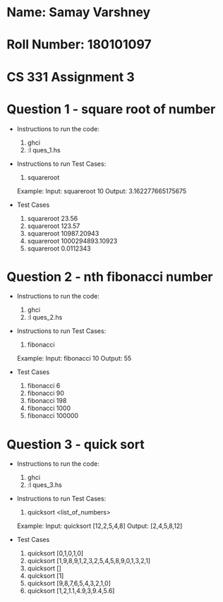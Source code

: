 # Name: Samay Varshney
# Roll Number: 180101097
# CS 331 Assignment 3

# Question 1 - square root of number

- Instructions to run the code:
	1) ghci
	2) :l ques_1.hs

- Instructions to run Test Cases:
	1) squareroot <number> 
	
	Example: Input:  squareroot 10
			 Output: 3.162277665175675

- Test Cases
	1) squareroot 23.56
	2) squareroot 123.57
	3) squareroot 10987.20943
	4) squareroot 1000294893.10923
	5) squareroot 0.0112343


# Question 2 - nth fibonacci number

- Instructions to run the code:
	1) ghci
	2) :l ques_2.hs

- Instructions to run Test Cases:
	1) fibonacci <number> 
	
	Example: Input:  fibonacci 10
			 Output: 55

- Test Cases
	1) fibonacci 6
	2) fibonacci 90
	3) fibonacci 198
	4) fibonacci 1000
	5) fibonacci 100000


# Question 3 - quick sort

- Instructions to run the code:
	1) ghci
	2) :l ques_3.hs

- Instructions to run Test Cases:
	1) quicksort <list_of_numbers> 
	
	Example: Input:  quicksort [12,2,5,4,8]
			 Output: [2,4,5,8,12]

- Test Cases
	1) quicksort [0,1,0,1,0]
	2) quicksort [1,9,8,9,1,2,3,2,5,4,5,8,9,0,1,3,2,1]
	3) quicksort []
	4) quicksort [1]
	5) quicksort [9,8,7,6,5,4,3,2,1,0]
	6) quicksort [1,2,1.1,4.9,3,9.4,5.6]